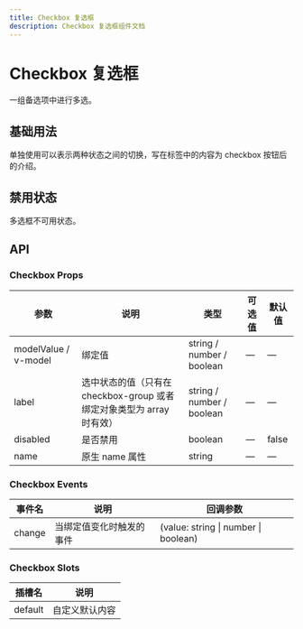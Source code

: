 ```yaml
---
title: Checkbox 复选框
description: Checkbox 复选框组件文档
---
```


# Checkbox 复选框

一组备选项中进行多选。

## 基础用法

单独使用可以表示两种状态之间的切换，写在标签中的内容为 checkbox 按钮后的介绍。

<preview path="../demo/Checkbox/Basic.vue" title="基础用法" description="在 he-checkbox 元素中定义 v-model 绑定变量，单一的 checkbox 中，默认绑定变量的值会是 Boolean，选中为 true"></preview>

## 禁用状态

多选框不可用状态。

<preview path="../demo/Checkbox/Disabled.vue" title="禁用状态" description="设置 disabled 属性即可"></preview>

## API

### Checkbox Props

| 参数 | 说明 | 类型 | 可选值 | 默认值 |
| --- | --- | --- | --- | --- |
| modelValue / v-model | 绑定值 | string / number / boolean | — | — |
| label | 选中状态的值（只有在 checkbox-group 或者绑定对象类型为 array 时有效） | string / number / boolean | — | — |
| disabled | 是否禁用 | boolean | — | false |
| name | 原生 name 属性 | string | — | — |

### Checkbox Events

| 事件名 | 说明 | 回调参数 |
| --- | --- | --- |
| change | 当绑定值变化时触发的事件 | (value: string \| number \| boolean) |

### Checkbox Slots

| 插槽名 | 说明 |
| --- | --- |
| default | 自定义默认内容 |